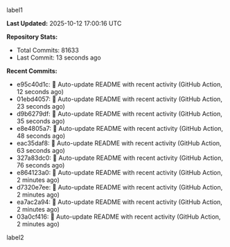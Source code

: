 
label1 
<!-- ACTIVITY_START -->
**Last Updated:** 2025-10-12 17:00:16 UTC

**Repository Stats:**
- Total Commits: 81633
- Last Commit: 13 seconds ago

**Recent Commits:**
- e95c40d1c: 🤖 Auto-update README with recent activity (GitHub Action, 12 seconds ago)
- 01ebd4057: 🤖 Auto-update README with recent activity (GitHub Action, 23 seconds ago)
- d9b6279df: 🤖 Auto-update README with recent activity (GitHub Action, 35 seconds ago)
- e8e4805a7: 🤖 Auto-update README with recent activity (GitHub Action, 48 seconds ago)
- eac35daf8: 🤖 Auto-update README with recent activity (GitHub Action, 63 seconds ago)
- 327a83dc0: 🤖 Auto-update README with recent activity (GitHub Action, 76 seconds ago)
- e864123a0: 🤖 Auto-update README with recent activity (GitHub Action, 2 minutes ago)
- d7320e7ee: 🤖 Auto-update README with recent activity (GitHub Action, 2 minutes ago)
- ea7ac2a94: 🤖 Auto-update README with recent activity (GitHub Action, 2 minutes ago)
- 03a0cf416: 🤖 Auto-update README with recent activity (GitHub Action, 2 minutes ago)
<!-- ACTIVITY_END -->

label2
